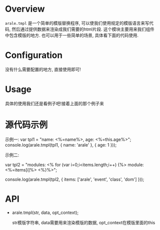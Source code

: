 Overview
========
`arale.tmpl` 是一个简单的模版替换程序, 可以使我们使用规定的模版语言来写代码, 然后通过提供数据来渲染成我们需要的html片段. 这个模块主要用来我们组件中包含模版的地方. 也可以用于一些简单的场景, 具体看下面的代码使用.


Configuration
=============

没有什么需要配置的地方, 直接使用即可!


Usage
=====

具体的使用我们还是看例子吧!接着上面的那个例子来


源代码示例
=====

示例一:
var tpl1 = "name: <%=name%>, age: <%=this.age%>";
console.log(arale.tmpl(tpl1, {
    name: 'arale'
}, {
    age: 1
}));

示例二:

var tpl2 = "modules: <% for (var i=0;i<items.length;i++) {%> module:<%=items[i]%>  <%}%>";

console.log(arale.tmpl(tpl2, {
    items: ['arale', 'event', 'class', 'dom']
}));


API
=====

*   arale.tmpl(str, data, opt_context);

    str模版字符串, data需要用来渲染模版的数据, opt_context在模版里面的this 
